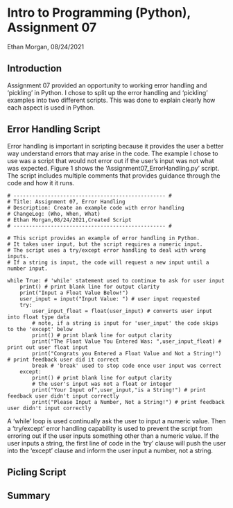 # Intro to Programming (Python), Assignment 07

Ethan Morgan, 08/24/2021

## Introduction

Assignment 07 provided an opportunity to working error handling and ‘pickling’ in Python.
I chose to split up the error handling and ‘pickling’ examples into two different scripts.
This was done to explain clearly how each aspect is used in Python.

## Error Handling Script

Error handling is important in scripting because it provides the user a better way understand
errors that may arise in the code.  The example I chose to use was a script that would not
error out if the user’s input was not what was expected.  Figure 1 shows the 
‘Assignment07_ErrorHandling.py’ script.  The script includes multiple comments that provides
guidance through the code and how it it runs.

```
# ------------------------------------------------- #
# Title: Assignment 07, Error Handling
# Description: Create an example code with error handling
# ChangeLog: (Who, When, What)
# Ethan Morgan,08/24/2021,Created Script
# ------------------------------------------------- #

# This script provides an example of error handling in Python.
# It takes user input, but the script requires a numeric input.
# The script uses a try/except error handling to deal with wrong inputs.
# If a string is input, the code will request a new input until a number input.

while True: # 'while' statement used to continue to ask for user input
    print() # print blank line for output clarity
    print("Input a Float Value Below!")
    user_input = input("Input Value: ") # user input requested
    try:
        user_input_float = float(user_input) # converts user input into float type data
        # note, if a string is input for 'user_input' the code skips to the 'except' below
        print() # print blank line for output clarity
        print("The Float Value You Entered Was: ",user_input_float) # print out user float input
        print("Congrats you Entered a Float Value and Not a String!") # print feedback user did it correct
        break # 'break' used to stop code once user input was correct
    except:
        print() # print blank line for output clarity
        # the user's input was not a float or integer
        print("Your Input of",user_input,"is a String!") # print feedback user didn't input correctly
        print("Please Input a Number, Not a String!") # print feedback user didn't input correctly
```

A ‘while’ loop is used continually ask the user to input a numeric value.  Then a ‘try/except’
error handling capability is used to prevent the script from erroring out if the user inputs
something other than a numeric value.  If the user inputs a string, the first line of code in
the ‘try’ clause will push the user into the ‘except’ clause and inform the user input a number,
not a string.

## Picling Script


## Summary

